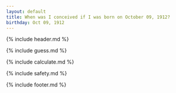 ```yaml
---
layout: default
title: When was I conceived if I was born on October 09, 1912?
birthday: Oct 09, 1912
---
```


{% include header.md %}

{% include guess.md %}

{% include calculate.md %}

{% include safety.md %}

{% include footer.md %}



